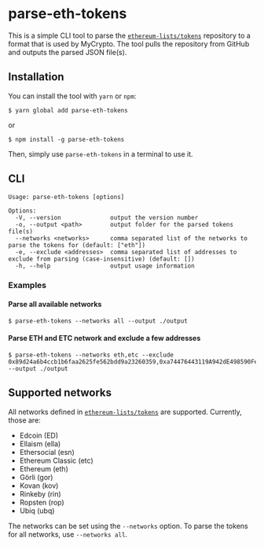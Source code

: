 # parse-eth-tokens

This is a simple CLI tool to parse the [`ethereum-lists/tokens`](https://github.com/ethereum-lists/tokens) repository to a format that is used by MyCrypto. The tool pulls the repository from GitHub and outputs the parsed JSON file(s).

## Installation

You can install the tool with `yarn` or `npm`:

```
$ yarn global add parse-eth-tokens
```
or
```
$ npm install -g parse-eth-tokens
```

Then, simply use `parse-eth-tokens` in a terminal to use it.

## CLI

```
Usage: parse-eth-tokens [options]

Options:
  -V, --version              output the version number
  -o, --output <path>        output folder for the parsed tokens file(s)
  --networks <networks>      comma separated list of the networks to parse the tokens for (default: ["eth"])
  -e, --exclude <addresses>  comma separated list of addresses to exclude from parsing (case-insensitive) (default: [])
  -h, --help                 output usage information
```

### Examples

#### Parse all available networks

```
$ parse-eth-tokens --networks all --output ./output
```

#### Parse ETH and ETC network and exclude a few addresses

```
$ parse-eth-tokens --networks eth,etc --exclude 0x89d24a6b4ccb1b6faa2625fe562bdd9a23260359,0xa74476443119A942dE498590Fe1f2454d7D4aC0d --output ./output
```

## Supported networks

All networks defined in [`ethereum-lists/tokens`](https://github.com/ethereum-lists/tokens) are supported. Currently, those are:

* Edcoin (ED)
* Ellaism (ella)
* Ethersocial (esn)
* Ethereum Classic (etc)
* Ethereum (eth)
* Görli (gor)
* Kovan (kov)
* Rinkeby (rin)
* Ropsten (rop)
* Ubiq (ubq)

The networks can be set using the `--networks` option. To parse the tokens for all networks, use `--networks all`.
